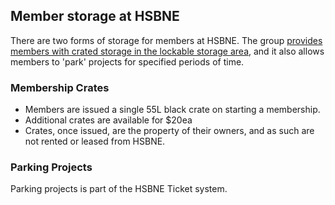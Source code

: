 ## Member storage at HSBNE

There are two forms of storage for members at HSBNE. The group [provides members with crated storage in the lockable storage area](http://hsbne.org/admin/meeting/20130115.html),
and it also allows members to 'park' projects for specified periods of time.

### Membership Crates

 - Members are issued a single 55L black crate on starting a membership.
 - Additional crates are available for $20ea
 - Crates, once issued, are the property of their owners, and as such are not 
   rented or leased from HSBNE.

### Parking Projects

Parking projects is part of the HSBNE Ticket system.
